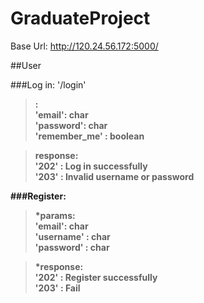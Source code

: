 # GraduateProject

Base Url: http://120.24.56.172:5000/

##User

###Log in: '/login'
><b params />:  
>  'email': char  
>  'password': char  
>  'remember_me' : boolean  

>response:  
>  '202' : Log in successfully  
>  '203' : Invalid username or password  

###Register:
>*params:  
>  'email': char  
>  'username' : char  
>  'password' : char  

>*response:  
>  '202' : Register successfully  
>  '203' : Fail  
